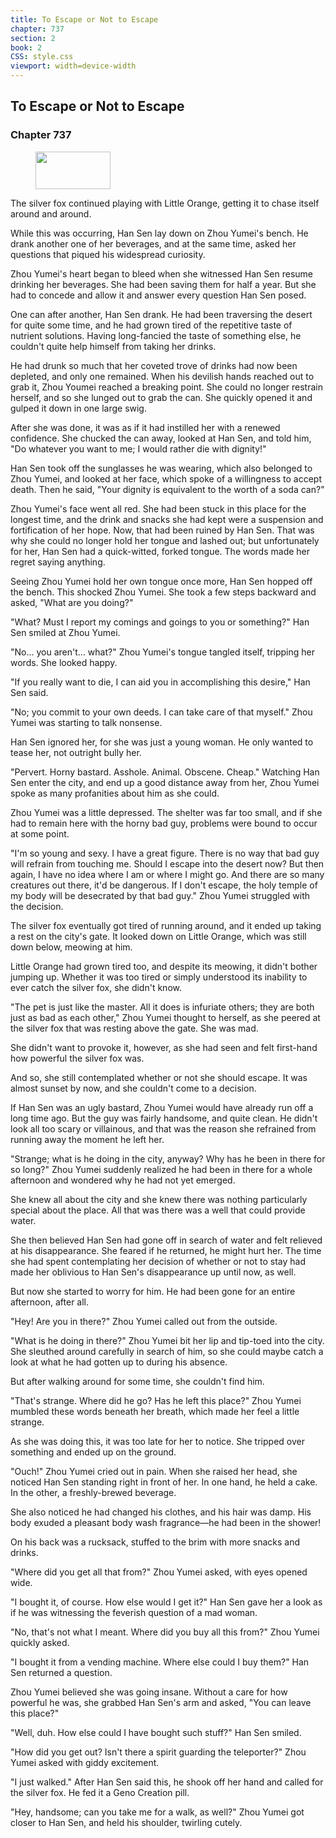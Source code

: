 ```yaml
---
title: To Escape or Not to Escape
chapter: 737
section: 2
book: 2
CSS: style.css
viewport: width=device-width
---
```


## To Escape or Not to Escape

### Chapter 737

<figure>
	<img src="../Images/gem.gif" alt="" id="gem" width="120" height="60" />
</figure>

The silver fox continued playing with Little Orange, getting it to chase itself around and around.

While this was occurring, Han Sen lay down on Zhou Yumei's bench. He drank another one of her beverages, and at the same time, asked her questions that piqued his widespread curiosity.

Zhou Yumei's heart began to bleed when she witnessed Han Sen resume drinking her beverages. She had been saving them for half a year. But she had to concede and allow it and answer every question Han Sen posed.

One can after another, Han Sen drank. He had been traversing the desert for quite some time, and he had grown tired of the repetitive taste of nutrient solutions. Having long-fancied the taste of something else, he couldn't quite help himself from taking her drinks.

He had drunk so much that her coveted trove of drinks had now been depleted, and only one remained. When his devilish hands reached out to grab it, Zhou Youmei reached a breaking point. She could no longer restrain herself, and so she lunged out to grab the can. She quickly opened it and gulped it down in one large swig.

After she was done, it was as if it had instilled her with a renewed confidence. She chucked the can away, looked at Han Sen, and told him, "Do whatever you want to me; I would rather die with dignity!"

Han Sen took off the sunglasses he was wearing, which also belonged to Zhou Yumei, and looked at her face, which spoke of a willingness to accept death. Then he said, "Your dignity is equivalent to the worth of a soda can?"

Zhou Yumei's face went all red. She had been stuck in this place for the longest time, and the drink and snacks she had kept were a suspension and fortification of her hope. Now, that had been ruined by Han Sen. That was why she could no longer hold her tongue and lashed out; but unfortunately for her, Han Sen had a quick-witted, forked tongue. The words made her regret saying anything.

Seeing Zhou Yumei hold her own tongue once more, Han Sen hopped off the bench. This shocked Zhou Yumei. She took a few steps backward and asked, "What are you doing?"

"What? Must I report my comings and goings to you or something?" Han Sen smiled at Zhou Yumei.

"No... you aren't... what?" Zhou Yumei's tongue tangled itself, tripping her words. She looked happy.

"If you really want to die, I can aid you in accomplishing this desire," Han Sen said.

"No; you commit to your own deeds. I can take care of that myself." Zhou Yumei was starting to talk nonsense.

Han Sen ignored her, for she was just a young woman. He only wanted to tease her, not outright bully her.

"Pervert. Horny bastard. Asshole. Animal. Obscene. Cheap." Watching Han Sen enter the city, and end up a good distance away from her, Zhou Yumei spoke as many profanities about him as she could.

Zhou Yumei was a little depressed. The shelter was far too small, and if she had to remain here with the horny bad guy, problems were bound to occur at some point.

"I'm so young and sexy. I have a great figure. There is no way that bad guy will refrain from touching me. Should I escape into the desert now? But then again, I have no idea where I am or where I might go. And there are so many creatures out there, it'd be dangerous. If I don't escape, the holy temple of my body will be desecrated by that bad guy." Zhou Yumei struggled with the decision.

The silver fox eventually got tired of running around, and it ended up taking a rest on the city's gate. It looked down on Little Orange, which was still down below, meowing at him.

Little Orange had grown tired too, and despite its meowing, it didn't bother jumping up. Whether it was too tired or simply understood its inability to ever catch the silver fox, she didn't know.

"The pet is just like the master. All it does is infuriate others; they are both just as bad as each other," Zhou Yumei thought to herself, as she peered at the silver fox that was resting above the gate. She was mad.

She didn't want to provoke it, however, as she had seen and felt first-hand how powerful the silver fox was.

And so, she still contemplated whether or not she should escape. It was almost sunset by now, and she couldn't come to a decision.

If Han Sen was an ugly bastard, Zhou Yumei would have already run off a long time ago. But the guy was fairly handsome, and quite clean. He didn't look all too scary or villainous, and that was the reason she refrained from running away the moment he left her.

"Strange; what is he doing in the city, anyway? Why has he been in there for so long?" Zhou Yumei suddenly realized he had been in there for a whole afternoon and wondered why he had not yet emerged.

She knew all about the city and she knew there was nothing particularly special about the place. All that was there was a well that could provide water.

She then believed Han Sen had gone off in search of water and felt relieved at his disappearance. She feared if he returned, he might hurt her. The time she had spent contemplating her decision of whether or not to stay had made her oblivious to Han Sen's disappearance up until now, as well.

But now she started to worry for him. He had been gone for an entire afternoon, after all.

"Hey! Are you in there?" Zhou Yumei called out from the outside.

"What is he doing in there?" Zhou Yumei bit her lip and tip-toed into the city. She sleuthed around carefully in search of him, so she could maybe catch a look at what he had gotten up to during his absence.

But after walking around for some time, she couldn't find him.

"That's strange. Where did he go? Has he left this place?" Zhou Yumei mumbled these words beneath her breath, which made her feel a little strange.

As she was doing this, it was too late for her to notice. She tripped over something and ended up on the ground.

"Ouch!" Zhou Yumei cried out in pain. When she raised her head, she noticed Han Sen standing right in front of her. In one hand, he held a cake. In the other, a freshly-brewed beverage.

She also noticed he had changed his clothes, and his hair was damp. His body exuded a pleasant body wash fragrance—he had been in the shower!

On his back was a rucksack, stuffed to the brim with more snacks and drinks.

"Where did you get all that from?" Zhou Yumei asked, with eyes opened wide.

"I bought it, of course. How else would I get it?" Han Sen gave her a look as if he was witnessing the feverish question of a mad woman.

"No, that's not what I meant. Where did you buy all this from?" Zhou Yumei quickly asked.

"I bought it from a vending machine. Where else could I buy them?" Han Sen returned a question.

Zhou Yumei believed she was going insane. Without a care for how powerful he was, she grabbed Han Sen's arm and asked, "You can leave this place?"

"Well, duh. How else could I have bought such stuff?" Han Sen smiled.

"How did you get out? Isn't there a spirit guarding the teleporter?" Zhou Yumei asked with giddy excitement.

"I just walked." After Han Sen said this, he shook off her hand and called for the silver fox. He fed it a Geno Creation pill.

"Hey, handsome; can you take me for a walk, as well?" Zhou Yumei got closer to Han Sen, and held his shoulder, twirling cutely.